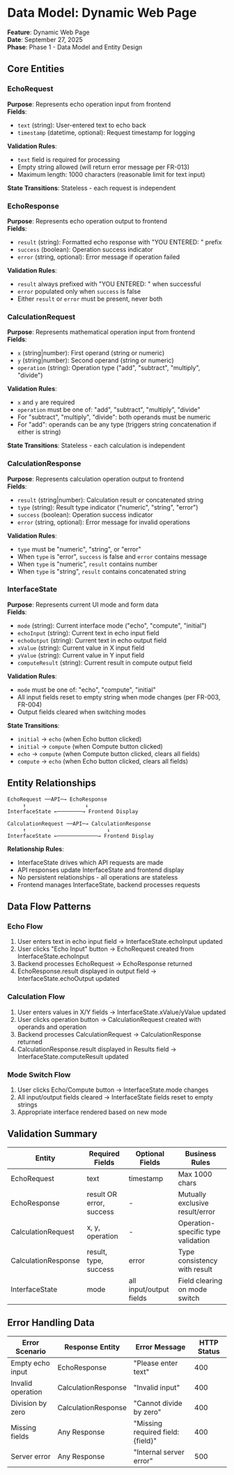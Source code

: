 # Data Model: Dynamic Web Page

**Feature**: Dynamic Web Page  
**Date**: September 27, 2025  
**Phase**: Phase 1 - Data Model and Entity Design

## Core Entities

### EchoRequest
**Purpose**: Represents echo operation input from frontend  
**Fields**:
- `text` (string): User-entered text to echo back
- `timestamp` (datetime, optional): Request timestamp for logging

**Validation Rules**:
- `text` field is required for processing
- Empty string allowed (will return error message per FR-013)
- Maximum length: 1000 characters (reasonable limit for text input)

**State Transitions**: Stateless - each request is independent

### EchoResponse  
**Purpose**: Represents echo operation output to frontend  
**Fields**:
- `result` (string): Formatted echo response with "YOU ENTERED: " prefix
- `success` (boolean): Operation success indicator
- `error` (string, optional): Error message if operation failed

**Validation Rules**:
- `result` always prefixed with "YOU ENTERED: " when successful
- `error` populated only when `success` is false
- Either `result` or `error` must be present, never both

### CalculationRequest
**Purpose**: Represents mathematical operation input from frontend  
**Fields**:
- `x` (string|number): First operand (string or numeric)
- `y` (string|number): Second operand (string or numeric)  
- `operation` (string): Operation type ("add", "subtract", "multiply", "divide")

**Validation Rules**:
- `x` and `y` are required
- `operation` must be one of: "add", "subtract", "multiply", "divide"
- For "subtract", "multiply", "divide": both operands must be numeric
- For "add": operands can be any type (triggers string concatenation if either is string)

**State Transitions**: Stateless - each calculation is independent

### CalculationResponse
**Purpose**: Represents calculation operation output to frontend  
**Fields**:
- `result` (string|number): Calculation result or concatenated string
- `type` (string): Result type indicator ("numeric", "string", "error")
- `success` (boolean): Operation success indicator  
- `error` (string, optional): Error message for invalid operations

**Validation Rules**:
- `type` must be "numeric", "string", or "error"
- When `type` is "error", `success` is false and `error` contains message
- When `type` is "numeric", `result` contains number
- When `type` is "string", `result` contains concatenated string

### InterfaceState
**Purpose**: Represents current UI mode and form data  
**Fields**:
- `mode` (string): Current interface mode ("echo", "compute", "initial")
- `echoInput` (string): Current text in echo input field
- `echoOutput` (string): Current text in echo output field
- `xValue` (string): Current value in X input field
- `yValue` (string): Current value in Y input field  
- `computeResult` (string): Current result in compute output field

**Validation Rules**:
- `mode` must be one of: "echo", "compute", "initial" 
- All input fields reset to empty string when mode changes (per FR-003, FR-004)
- Output fields cleared when switching modes

**State Transitions**:
- `initial` → `echo` (when Echo button clicked)
- `initial` → `compute` (when Compute button clicked)
- `echo` → `compute` (when Compute button clicked, clears all fields)
- `compute` → `echo` (when Echo button clicked, clears all fields)

## Entity Relationships

```
EchoRequest ──API─→ EchoResponse
     ↑                   ↓
InterfaceState ←────────→ Frontend Display

CalculationRequest ──API─→ CalculationResponse  
     ↑                          ↓
InterfaceState ←─────────────→ Frontend Display
```

**Relationship Rules**:
- InterfaceState drives which API requests are made
- API responses update InterfaceState and frontend display
- No persistent relationships - all operations are stateless
- Frontend manages InterfaceState, backend processes requests

## Data Flow Patterns

### Echo Flow
1. User enters text in echo input field → InterfaceState.echoInput updated
2. User clicks "Echo Input" button → EchoRequest created from InterfaceState.echoInput  
3. Backend processes EchoRequest → EchoResponse returned
4. EchoResponse.result displayed in output field → InterfaceState.echoOutput updated

### Calculation Flow  
1. User enters values in X/Y fields → InterfaceState.xValue/yValue updated
2. User clicks operation button → CalculationRequest created with operands and operation
3. Backend processes CalculationRequest → CalculationResponse returned
4. CalculationResponse.result displayed in Results field → InterfaceState.computeResult updated

### Mode Switch Flow
1. User clicks Echo/Compute button → InterfaceState.mode changes
2. All input/output fields cleared → InterfaceState fields reset to empty strings
3. Appropriate interface rendered based on new mode

## Validation Summary

| Entity | Required Fields | Optional Fields | Business Rules |
|--------|----------------|-----------------|----------------|
| EchoRequest | text | timestamp | Max 1000 chars |
| EchoResponse | result OR error, success | - | Mutually exclusive result/error |
| CalculationRequest | x, y, operation | - | Operation-specific type validation |
| CalculationResponse | result, type, success | error | Type consistency with result |
| InterfaceState | mode | all input/output fields | Field clearing on mode switch |

## Error Handling Data

| Error Scenario | Response Entity | Error Message | HTTP Status |
|----------------|-----------------|---------------|-------------|
| Empty echo input | EchoResponse | "Please enter text" | 400 |
| Invalid operation | CalculationResponse | "Invalid input" | 400 |
| Division by zero | CalculationResponse | "Cannot divide by zero" | 400 |
| Missing fields | Any Response | "Missing required field: {field}" | 400 |
| Server error | Any Response | "Internal server error" | 500 |